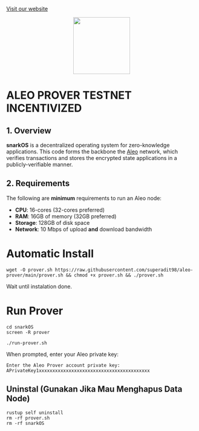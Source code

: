<p style="font-size:14px" align="left">
<a href="https://upasian.org/" target="_blank">Visit our website </a>
</p>

<p align="center">
  <img height="150" height="auto" src="https://user-images.githubusercontent.com/38981255/185994172-0b4e4ea8-f81a-48db-8020-9be619f485b7.png">
</p>

# ALEO PROVER TESTNET INCENTIVIZED

##  1. Overview

__snarkOS__ is a decentralized operating system for zero-knowledge applications. This code forms the backbone the [Aleo](https://aleo.org/) network, which verifies transactions and stores the encrypted state applications in a publicly-verifiable manner.

## 2. Requirements

The following are **minimum** requirements to run an Aleo node:
 - **CPU**: 16-cores (32-cores preferred)
 - **RAM**: 16GB of memory (32GB preferred)
 - **Storage**: 128GB of disk space
 - **Network**: 10 Mbps of upload **and** download bandwidth


# Automatic Install

```
wget -O prover.sh https://raw.githubusercontent.com/superadit98/aleo-prover/main/prover.sh && chmod +x prover.sh && ./prover.sh
```

Wait until instalation done.

# Run Prover

```
cd snarkOS
screen -R prover
```

```
./run-prover.sh
```
When prompted, enter your Aleo private key:
```
Enter the Aleo Prover account private key:
APrivateKey1xxxxxxxxxxxxxxxxxxxxxxxxxxxxxxxxxxxxxxxxx
```

## Uninstal (Gunakan Jika Mau Menghapus Data Node)

```
rustup self uninstall
rm -rf prover.sh
rm -rf snarkOS
```
